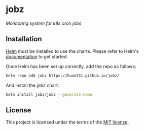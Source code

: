 # jobz

_Monitoring system for k8s cron jobs_

## Installation

[Helm](https://helm.sh) must be installed to use the charts. Please refer to
Helm's [documentation](https://helm.sh/docs) to get started.

Once Helm has been set up correctly, add the repo as follows:

```sh
helm repo add jobz https://huan231.github.io/jobz/
```

And install the jobz chart:

```sh
helm install jobz/jobz --generate-name
```

## License

This project is licensed under the terms of the [MIT license](https://github.com/huan231/jobz/blob/master/LICENSE).
